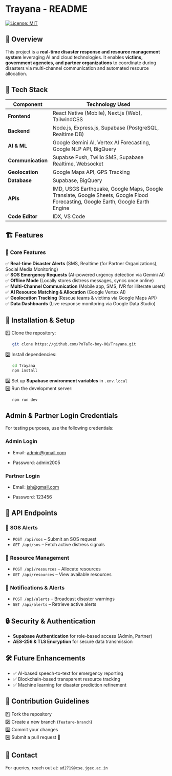 # Trayana - README
[![License: MIT](https://img.shields.io/badge/License-MIT-yellow.svg)](LICENSE)

## 🚀 Overview
This project is a **real-time disaster response and resource management system** leveraging AI and cloud technologies. It enables **victims, government agencies, and partner organizations** to coordinate during disasters via multi-channel communication and automated resource allocation.

## 🔧 Tech Stack
| Component           | Technology Used |
|-------------------|----------------|
| **Frontend**      | React Native (Mobile), Next.js (Web), TailwindCSS |
| **Backend**       | Node.js, Express.js, Supabase (PostgreSQL, Realtime DB) |
| **AI & ML**       | Google Gemini AI, Vertex AI Forecasting, Google NLP API, BigQuery |
| **Communication** | Supabse Push, Twilio SMS, Supabase Realtime, Websocket |
| **Geolocation**   | Google Maps API, GPS Tracking |
| **Database**      | Supabase, BigQuery |
| **APIs**          | IMD, USGS Earthquake, Google Maps, Google Translate, Google Sheets, Google Flood Forecasting, Google Earth, Google Earth Engine |
| **Code Editor**   | IDX, VS Code | 


## 🏗️ Features
### 🎯 **Core Features**
✅ **Real-time Disaster Alerts** (SMS, Realtime (for Partner Organizations), Social Media Monitoring)  
✅ **SOS Emergency Requests** (AI-powered urgency detection via Gemini AI)  
✅ **Offline Mode** (Locally stores distress messages, syncs once online)  
✅ **Multi-Channel Communication** (Mobile app, SMS, IVR for illiterate users)  
✅ **AI Resource Matching & Allocation** (Google Vertex AI)  
✅ **Geolocation Tracking** (Rescue teams & victims via Google Maps API)  
✅ **Data Dashboards** (Live response monitoring via Google Data Studio)  

## 📜 Installation & Setup
1️⃣ Clone the repository:  
```bash
   git clone https://github.com/PoTaTo-boy-00/Trayana.git
```
2️⃣ Install dependencies:  
```bash
   cd Trayana
   npm install
```
3️⃣ Set up **Supabase environment variables** in `.env.local`  
4️⃣ Run the development server:  
```bash
   npm run dev
```

## Admin & Partner Login Credentials
For testing purposes, use the following credentials:

### Admin Login
- Email: admin@gmail.com

- Password: admin2005

### Partner Login
- Email: jsh@gmail.com

- Password: 123456

## 📡 API Endpoints
### 🚨 **SOS Alerts**
- `POST /api/sos` – Submit an SOS request
- `GET /api/sos` – Fetch active distress signals

### 📍 **Resource Management**
- `POST /api/resources` – Allocate resources
- `GET /api/resources` – View available resources

### 🔔 **Notifications & Alerts**
- `POST /api/alerts` – Broadcast disaster warnings
- `GET /api/alerts` – Retrieve active alerts

## 🔒 Security & Authentication
- **Supabase Authentication** for role-based access (Admin, Partner)
- **AES-256 & TLS Encryption** for secure data transmission

## 🛠️ Future Enhancements
- ✅ AI-based speech-to-text for emergency reporting
- ✅ Blockchain-based transparent resource tracking
- ✅ Machine learning for disaster prediction refinement

## 🤝 Contribution Guidelines
1️⃣ Fork the repository  
2️⃣ Create a new branch (`feature-branch`)  
3️⃣ Commit your changes  
4️⃣ Submit a pull request 🎉

## 📩 Contact
For queries, reach out at: `ad2719@cse.jgec.ac.in`

